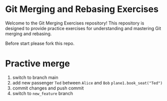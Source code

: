 # Git Merging and Rebasing Exercises

Welcome to the Git Merging Exercises repository! 
This repository is designed to provide practice exercises 
for understanding and mastering Git merging and rebasing.

Before start please fork this repo.


# Practive merge 


1) switch to branch main
2) add new passenger `Ted` between `Alice` and `Bob`
   `plane1.book_seat("Ted")`
3) commit changes and push commit 
4) switch to `new_feature` branch
